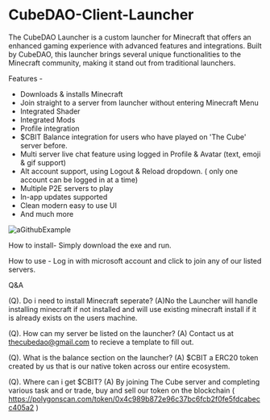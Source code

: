 # CubeDAO-Client-Launcher

The CubeDAO Launcher is a custom launcher for Minecraft that offers an enhanced gaming experience with advanced features and integrations. Built by CubeDAO, this launcher brings several unique functionalities to the Minecraft community, making it stand out from traditional launchers.

Features - 
- Downloads & installs Minecraft
- Join straight to a server from launcher without entering Minecraft Menu
- Integrated Shader
- Integrated Mods
- Profile integration
- $CBIT Balance integration for users who have played on 'The Cube' server before.
- Multi server live chat feature using logged in Profile & Avatar (text, emoji & gif support)
- Alt account support, using Logout & Reload dropdown. ( only one account can be logged in at a time)
- Multiple P2E servers to play
- In-app updates supported
- Clean modern easy to use UI
- And much more

![aGithubExample](https://github.com/CubeDAO-Dev/CubeDAO-Client-Launcher/assets/107625109/496bfd3e-3618-4fe2-85a3-2e57f23a4942)

How to install- Simply download the exe and run.

How to use - Log in with microsoft account and click to join any of our listed servers.

Q&A

(Q). Do i need to install Minecraft seperate? 
(A)No the Launcher will handle installing minecraft if not installed and will use existing minecraft install if it is already exists on the users machine.

(Q). How can my server be listed on the launcher?
(A) Contact us at thecubedao@gmail.com to recieve a template to fill out.

(Q). What is the balance section on the launcher?
(A) $CBIT a ERC20 token created by us that is our native token across our entire ecosystem.

(Q). Where can i get $CBIT?
(A) By joining The Cube server and completing various task and or trade, buy and sell our token on the blockchain ( https://polygonscan.com/token/0x4c989b872e96c37bc6fcb2f0fe5fdcabecc405a2 )
